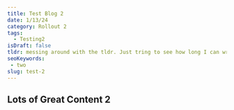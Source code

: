 ```yaml
---
title: Test Blog 2
date: 1/13/24
category: Rollout 2
tags: 
  - Testing2
isDraft: false
tldr: messing around with the tldr. Just tring to see how long I can write this to get the content to explode or what it looks like really akljasdlkfj
seoKeywords:
 - two
slug: test-2
---
```


## Lots of Great Content 2